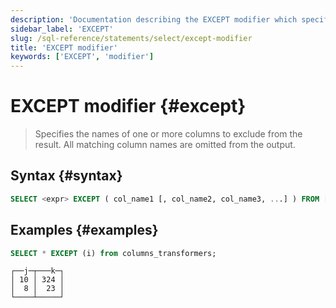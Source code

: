 ```yaml
---
description: 'Documentation describing the EXCEPT modifier which specifies the names of one or more columns to exclude from the result. All matching column names are omitted from the output.'
sidebar_label: 'EXCEPT'
slug: /sql-reference/statements/select/except-modifier
title: 'EXCEPT modifier'
keywords: ['EXCEPT', 'modifier']
---
```


# EXCEPT modifier {#except}

> Specifies the names of one or more columns to exclude from the result. All matching column names are omitted from the output.

## Syntax {#syntax}

```sql
SELECT <expr> EXCEPT ( col_name1 [, col_name2, col_name3, ...] ) FROM [db.]table_name
```

## Examples {#examples}

```sql title="Query"
SELECT * EXCEPT (i) from columns_transformers;
```

```response title="Response"
┌──j─┬───k─┐
│ 10 │ 324 │
│  8 │  23 │
└────┴─────┘
```
